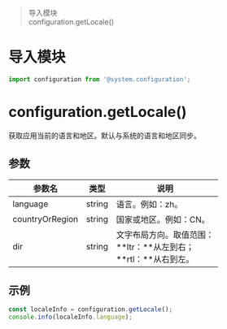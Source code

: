 > 导入模块  
> configuration.getLocale()

# 导入模块

```javascript
import configuration from '@system.configuration';
```

# configuration.getLocale()

获取应用当前的语言和地区。默认与系统的语言和地区同步。

## 参数

| 参数名          | 类型   | 说明                                                         |
| --------------- | ------ | ------------------------------------------------------------ |
| language        | string | 语言。例如：zh。                                             |
| countryOrRegion | string | 国家或地区。例如：CN。                                       |
| dir             | string | 文字布局方向。取值范围：<br/>**ltr：**从左到右；<br/>**rtl：**从右到左。 |

## 示例

```javascript
const localeInfo = configuration.getLocale();
console.info(localeInfo.language);
```